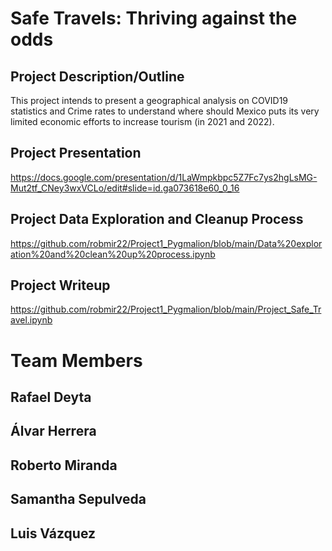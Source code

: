# Safe Travels: Thriving against the odds

## Project Description/Outline
This project intends to present a geographical analysis on COVID19 statistics and Crime rates to understand where should Mexico puts its very limited economic efforts to increase tourism (in 2021 and 2022).

## Project Presentation
https://docs.google.com/presentation/d/1LaWmpkbpc5Z7Fc7ys2hgLsMG-Mut2tf_CNey3wxVCLo/edit#slide=id.ga073618e60_0_16

## Project Data Exploration and Cleanup Process
https://github.com/robmir22/Project1_Pygmalion/blob/main/Data%20exploration%20and%20clean%20up%20process.ipynb

## Project Writeup
https://github.com/robmir22/Project1_Pygmalion/blob/main/Project_Safe_Travel.ipynb

# Team Members

## Rafael Deyta 
## Álvar Herrera
## Roberto Miranda
## Samantha Sepulveda
## Luis Vázquez
